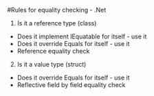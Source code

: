 #Rules for equality checking - .Net

1. Is it a reference type (class)
  * Does it implement IEquatable<T> for itself - use it
  * Does it override Equals for itself - use it
  * Reference equality check

2. Is it a value type (struct)
  * Does it override Equals for itself - use it
  * Reflective field by field equality check
